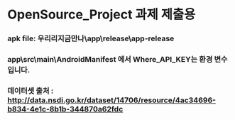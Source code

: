 # OpenSource_Project 과제 제출용

### apk file: 우리리지금만나\app\release\app-release

### app\src\main\AndroidManifest 에서 Where_API_KEY는 환경 변수입니다.

### 데이터셋 출처 : http://data.nsdi.go.kr/dataset/14706/resource/4ac34696-b834-4e1c-8b1b-344870a62fdc